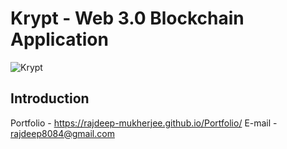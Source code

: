 # Krypt - Web 3.0 Blockchain Application
![Krypt](https://i.ibb.co/DVF4tNW/image.png)

## Introduction

Portfolio - https://rajdeep-mukherjee.github.io/Portfolio/
E-mail - rajdeep8084@gmail.com
